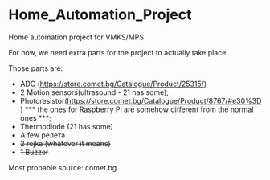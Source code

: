 # Home_Automation_Project #
Home automation project for VMKS/MPS

For now, we need extra parts for the project to actually take place

Those parts are:

* ADC (https://store.comet.bg/Catalogue/Product/25315/)
* 2 Motion sensors(ultrasound - 21 has some);
* Photoresistor(https://store.comet.bg/Catalogue/Product/8767/#e30%3D) *** the ones for Raspberry Pi are somehow different from the normal ones ***;
* Thermodiode (21 has some)
* A few релета
* ~~2 rejka (whatever it means)~~
* ~~1 Buzzer~~

Most probable source:
comet.bg

